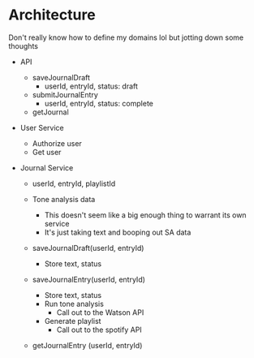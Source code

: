 # Architecture

Don't really know how to define my domains lol but jotting down some thoughts

* API
  * saveJournalDraft
    * userId, entryId, status: draft
  * submitJournalEntry
    * userId, entryId, status: complete
  * getJournal

* User Service
  * Authorize user
  * Get user

* Journal Service
  * userId, entryId, playlistId
  * Tone analysis data
    * This doesn't seem like a big enough thing to warrant its own service
    * It's just taking text and booping out SA data

  * saveJournalDraft(userId, entryId)
    * Store text, status

  * saveJournalEntry(userId, entryId)
    * Store text, status
    * Run tone analysis
      * Call out to the Watson API
    * Generate playlist
      * Call out to the spotify API

  * getJournalEntry (userId, entryId)
